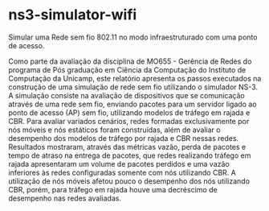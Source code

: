 # ns3-simulator-wifi
Simular uma Rede sem fio 802.11 no modo infraestruturado com uma ponto de acesso.


Como parte da avaliação da disciplina de MO655 - Gerência de Redes do programa de Pós graduação em Ciência da Computação do Instituto de Computação da Unicamp, este relatório apresenta os passos executados na construção de uma simulação de rede sem fio utilizando o simulador NS-3. A simulação consiste na avaliação de dispositivos que se comunicação através de uma rede sem fio, enviando pacotes para um servidor ligado ao ponto de acesso (AP) sem fio, utilizando modelos de tráfego em rajada e CBR. Para avaliar variados cenários, redes formadas exclusivamente por nós móveis e nós estáticos foram construídas, além de avaliar o desempenho dos modelos de tráfego por rajada e CBR nessas redes. Resultados mostraram, através das métricas vazão, perda de pacotes e tempo de atraso na entrega de pacotes, que redes realizando tráfego em rajada apresentaram um volume de pacotes perdidos e uma vazão inferiores às redes configuradas somente com nós utilizando CBR. A utilização de nós móveis afetou pouco o desempenho dos nós utilizando CBR, porém, para tráfego em rajada houve uma decréscimo de desempenho nas redes avaliadas.
